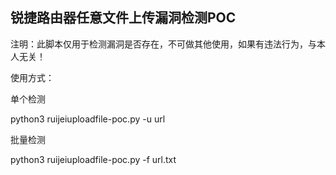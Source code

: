 ## 锐捷路由器任意文件上传漏洞检测POC

注明：此脚本仅用于检测漏洞是否存在，不可做其他使用，如果有违法行为，与本人无关！

使用方式：

单个检测

python3 ruijeiuploadfile-poc.py -u url



批量检测

python3 ruijeiuploadfile-poc.py -f url.txt